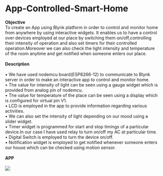 # App-Controlled-Smart-Home
<b>Objective</b><br>To create an App using Blynk platform in order to control and monitor home from anywhere by using interactive widgets.
It enables us to have a control over devices employed at our place by switching them on/off,controlling their intensity of operation and also set timers for their controlled operation.Moreover we can also check the light intensity and temperature of the room anytime and get notified when someone enters our place.<br><br>
<b>Description</b><br><br>
• We have used nodemcu board(ESP8266-12) to communicate to Blynk server in order to make an interactive app to control and monitor home.<br>
• The value for intensity of light can be seen using a gauge widget which is provided from analog pin of nodemcu.<br>
• The value for temperature of the place can be seen using a display which is configured for virtual pin V1.<br>
• LCD is employed in the app to provide information regarding various activities.<br>
• We can also set the intensity of light depending on our mood using a slider widget.<br>
• Timer widget is programmed for start and stop timings of a particular device.In our case I have used relay to turn on/off my 
     AC at particular time.<br>
• Digital Switch is employed to turn the device on/off.<br>
• Notification widget is employed to get notified whenever someone enters our house which can be checked using motion
     sensor.<br><br>
<b>APP</b><br><br>
<img src="https://cloud.githubusercontent.com/assets/23056679/21353368/acbdcbde-c6eb-11e6-96a2-b09752249654.jpg">

